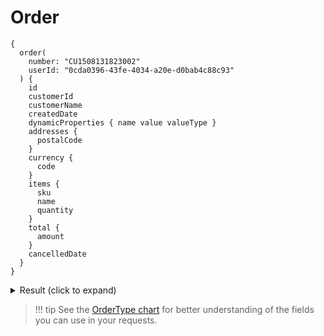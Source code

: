 # Order

```
{
  order(
    number: "CU1508131823002"
    userId: "0cda0396-43fe-4034-a20e-d0bab4c88c93"
  ) {
    id
    customerId
    customerName
    createdDate
    dynamicProperties { name value valueType }
    addresses {
      postalCode
    }
    currency {
      code
    }
    items {
      sku
      name
      quantity
    }
    total {
      amount
    }
    cancelledDate
  }
}
```

<details>
<summary>Result (click to expand)</summary>

```
{
  "data": {
    "order": {
      "id": "9d27c868-2e31-4ab4-861b-909bc3f86657",
      "customerId": "0cda0396-43fe-4034-a20e-d0bab4c88c93",
      "customerName": "George Basker",
      "createdDate": "2019-01-06",
      "addresses": [
        {
          "postalCode": "77462"
        }
      ],
      "currency": {
        "code": "EUR"
      },
      "items": [
        {
          "sku": "PTO-38363811",
          "name": "Laced In Love White Floral Prom Dress",
          "quantity": 1
        },
        {
          "sku": "QRY-61202734",
          "name": "Dark Blue Floral Print Twist Cut Out Back Dress",
          "quantity": 1
        }
      ],
      "total": {
        "amount": 62.99
      },
      "cancelledDate": null
    }
  },
  "extensions": {}
}
```
</details>

</p>

> !!! tip
	See the [OrderType chart](../objects/order-type.md) for better understanding of the fields you can use in your requests.